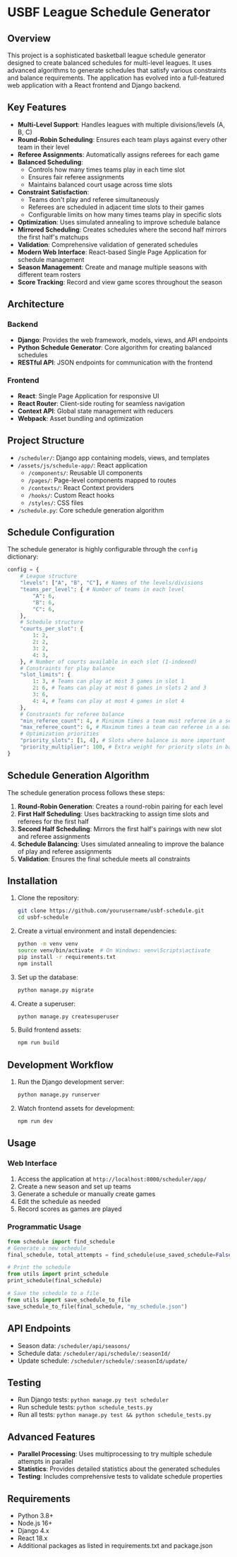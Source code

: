 # USBF League Schedule Generator

## Overview

This project is a sophisticated basketball league schedule generator designed to create balanced schedules for multi-level leagues. It uses advanced algorithms to generate schedules that satisfy various constraints and balance requirements. The application has evolved into a full-featured web application with a React frontend and Django backend.

## Key Features

- **Multi-Level Support**: Handles leagues with multiple divisions/levels (A, B, C)
- **Round-Robin Scheduling**: Ensures each team plays against every other team in their level
- **Referee Assignments**: Automatically assigns referees for each game
- **Balanced Scheduling**:
  - Controls how many times teams play in each time slot
  - Ensures fair referee assignments
  - Maintains balanced court usage across time slots
- **Constraint Satisfaction**:
  - Teams don't play and referee simultaneously
  - Referees are scheduled in adjacent time slots to their games
  - Configurable limits on how many times teams play in specific slots
- **Optimization**: Uses simulated annealing to improve schedule balance
- **Mirrored Scheduling**: Creates schedules where the second half mirrors the first half's matchups
- **Validation**: Comprehensive validation of generated schedules
- **Modern Web Interface**: React-based Single Page Application for schedule management
- **Season Management**: Create and manage multiple seasons with different team rosters
- **Score Tracking**: Record and view game scores throughout the season

## Architecture

### Backend

- **Django**: Provides the web framework, models, views, and API endpoints
- **Python Schedule Generator**: Core algorithm for creating balanced schedules
- **RESTful API**: JSON endpoints for communication with the frontend

### Frontend

- **React**: Single Page Application for responsive UI
- **React Router**: Client-side routing for seamless navigation
- **Context API**: Global state management with reducers
- **Webpack**: Asset bundling and optimization

## Project Structure

- `/scheduler/`: Django app containing models, views, and templates
- `/assets/js/schedule-app/`: React application
  - `/components/`: Reusable UI components
  - `/pages/`: Page-level components mapped to routes
  - `/contexts/`: React Context providers
  - `/hooks/`: Custom React hooks
  - `/styles/`: CSS files
- `/schedule.py`: Core schedule generation algorithm

## Schedule Configuration

The schedule generator is highly configurable through the `config` dictionary: 
```python
config = {
    # League structure
    "levels": ["A", "B", "C"], # Names of the levels/divisions
    "teams_per_level": { # Number of teams in each level
        "A": 6,
        "B": 6,
        "C": 6,
    },
    # Schedule structure
    "courts_per_slot": {
        1: 2,
        2: 2,
        3: 2,
        4: 3,
    }, # Number of courts available in each slot (1-indexed)
    # Constraints for play balance
    "slot_limits": {
        1: 3, # Teams can play at most 3 games in slot 1
        2: 6, # Teams can play at most 6 games in slots 2 and 3
        3: 6,
        4: 4, # Teams can play at most 4 games in slot 4
    },
    # Constraints for referee balance
    "min_referee_count": 4, # Minimum times a team must referee in a season per level
    "max_referee_count": 6, # Maximum times a team can referee in a season per level
    # Optimization priorities
    "priority_slots": [1, 4], # Slots where balance is more important
    "priority_multiplier": 100, # Extra weight for priority slots in balance calculations
}
```

## Schedule Generation Algorithm

The schedule generation process follows these steps:

1. **Round-Robin Generation**: Creates a round-robin pairing for each level
2. **First Half Scheduling**: Uses backtracking to assign time slots and referees for the first half
3. **Second Half Scheduling**: Mirrors the first half's pairings with new slot and referee assignments
4. **Schedule Balancing**: Uses simulated annealing to improve the balance of play and referee assignments
5. **Validation**: Ensures the final schedule meets all constraints

## Installation

1. Clone the repository:
   ```bash
   git clone https://github.com/yourusername/usbf-schedule.git
   cd usbf-schedule
   ```

2. Create a virtual environment and install dependencies:
   ```bash
   python -m venv venv
   source venv/bin/activate  # On Windows: venv\Scripts\activate
   pip install -r requirements.txt
   npm install
   ```

3. Set up the database:
   ```bash
   python manage.py migrate
   ```

4. Create a superuser:
   ```bash
   python manage.py createsuperuser
   ```

5. Build frontend assets:
   ```bash
   npm run build
   ```

## Development Workflow

1. Run the Django development server:
   ```bash
   python manage.py runserver
   ```

2. Watch frontend assets for development:
   ```bash
   npm run dev
   ```

## Usage

### Web Interface

1. Access the application at `http://localhost:8000/scheduler/app/`
2. Create a new season and set up teams
3. Generate a schedule or manually create games
4. Edit the schedule as needed
5. Record scores as games are played

### Programmatic Usage

```python
from schedule import find_schedule
# Generate a new schedule
final_schedule, total_attempts = find_schedule(use_saved_schedule=False)

# Print the schedule
from utils import print_schedule
print_schedule(final_schedule)

# Save the schedule to a file
from utils import save_schedule_to_file
save_schedule_to_file(final_schedule, "my_schedule.json")
```

## API Endpoints

- Season data: `/scheduler/api/seasons/`
- Schedule data: `/scheduler/api/schedule/:seasonId/`
- Update schedule: `/scheduler/schedule/:seasonId/update/`

## Testing

- Run Django tests: `python manage.py test scheduler`
- Run schedule tests: `python schedule_tests.py`
- Run all tests: `python manage.py test && python schedule_tests.py`

## Advanced Features

- **Parallel Processing**: Uses multiprocessing to try multiple schedule attempts in parallel
- **Statistics**: Provides detailed statistics about the generated schedules
- **Testing**: Includes comprehensive tests to validate schedule properties

## Requirements

- Python 3.8+
- Node.js 16+
- Django 4.x
- React 18.x
- Additional packages as listed in requirements.txt and package.json
